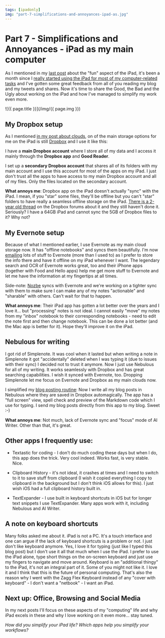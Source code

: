 ```yaml
---
tags: [ipadonly]
img: "part-7-simplifications-and-annoyances-ipad-as.jpg"
---
```


# Part 7 - Simplifications and Annoyances - iPad as my main computer


As I mentioned in my [last post](http://michaelnozbe.com/part-6-portability-and-fun-ipad-as-my-main-co) about the "fun" aspect of the iPad, it's been a month since I [really started using the iPad for most of my computer-related tasks](http://michaelnozbe.com/ipad-as-my-main-computer-prologue) and I've gotten some great feedback from all of you reading my blog and my tweets and shares. Now it's time to share the Good, the Bad and the Ugly about working on the iPad and how I've managed to simplify my work even more.  


<!--More-->

![{{ page.title }}](/img/{{ page.img }})

## My Dropbox setup

As I mentioned [in my post about clouds](http://michaelnozbe.com/part-1-the-clouds-ipad-as-my-main-computer), on of the main storage options for me on the iPad is still [Dropbox](http://db.tt/kD7Liux) and I use it like this:

I have a **main Dropbox account** where I store all of my data and I access it mainly through the **Dropbox app** and **Good Reader**.

I set up a **secondary Dropbox account** that shares all of its folders with my main account and I use this account for most of the apps on my iPad. I just don't trust all the apps to have access to my main Dropbox account and all of my files. Only the files located on the secondary account.

**What annoys me**: Dropbox app on the iPad doesn't actually "sync" with the iPad. I mean, if you "star" some files, they'll be offline but you can't "star" folders to have really a seamless offline storage on the iPad. [There is a 2-year old thread](http://forums.dropbox.com/topic.php?page=3&id=19583) on the Dropbox forums about it and they still haven't done it. Seriously? I have a 64GB iPad and cannot sync the 5GB of Dropbox files to it? Why not?

## My Evernote setup

Because of what I mentioned earlier, I use Evernote as my main cloud storage now. It has "offline notebooks" and syncs them beautifully. I'm now [emailing](http://michaelnozbe.com/part-4-email-clouds-and-apis-ipad-as-my-main) lots of stuff to Evernote (more than I used to) as I prefer to store the info there and have it offline on my iPad whenever I want. The legendary search and OCR of Evernote works great, too and their iPhone apps (together with Food and Hello apps) help me get more stuff to Evernote and let me have the information at my fingertips at all times.

Side-note: [Nozbe][n] syncs with Evernote and we're working on a tighter sync with them to make sure I can make any of my notes "actionable" and "sharable" with others. Can't wait for that to happen.

**What annoys me**: Their iPad app has gotten a lot better over the years and I love it... but "processing" notes is not ideal. I cannot easily "move" my notes from my "inbox" notebook to their corresponding notebooks - need to edit the note first and then change notebook. This can be done a lot better (and the Mac app is better for it). Hope they'll improve it on the iPad.

## Nebulous for writing

I got rid of Simplenote. It was cool when it lasted but when writing a note in Simplenote it got "accidentally" deleted when I was typing it (due to issues with their sync) I decided not to trust it anymore. Now I just use Nebulous for all of my writing. It works seamlessly with Dropbox and has great searching capabilities. I wish it synced with Evernote, too. Dropping Simplenote let me focus on Evernote and Dropbox as my main clouds now.

I simplified my [blog posting routine](http://michaelnozbe.com/part-2-writing-ipad-as-my-main-computer): Now I write all my blog posts in Nebulous where they are saved in Dropbox automagically. The app has a "full screen" view, spell check and preview of the Markdown code which I use for typing. I send my blog posts directly from this app to my blog. Sweet :-)

**What annoys me**: Not much, lack of Evernote sync and "focus" mode of AI Writer. Other than that, it's great.

## Other apps I frequently use:

* Textastic for coding - I don't do much coding these days but when I do, this app does the trick. Very cool indeed. Works fast, is very stable. Nice.

* Clipboard History - it's not ideal, it crashes at times and I need to switch to it to save stuff from clipboard (I wish it copied everything I copy to clipboard in the background but I don't think iOS allows for this). I just wish iOS had a full clipboard history built in.

* TextExpander - I use built in keyboard shortcuts in iOS but for longer text snippets I use TextExpander. Many apps work with it, including Nebulous and AI Writer.

## A note on keyboard shortcuts

Many folks asked me about it. iPad is not a PC. It's a touch interface and one can argue if the lack of keyboard shortcuts is a problem or not. I just don't like keyboard anymore. Yes, I love it for typing (just like I typed this blog post) but I don't use it all that much when I use the iPad. I prefer to use the iPad alone, type short things on the on-screen keyboard and just use my fingers to navigate and move around. Keyboard is an "additional thingy" to the iPad, it's not an integral part of it. Some of you might not like it. I love it and I think that this is the future of personal computing. That's also the reason why I went with the Zagg Flex Keyboard instead of any "cover with keyboard" - I don't want a "netbook" - I want an iPad.

## Next up: Office, Browsing and Social Media

In my next posts I'll focus on these aspects of my "computing" life and why iPad excels in these and why I love working on it even more... stay tuned.

_How did you simplify your iPad life? Which apps help you simplify your workflows?_


[n]: https://michael.gratis/nozbe